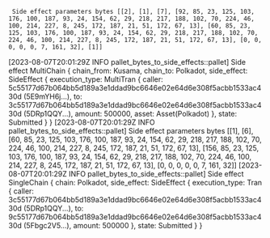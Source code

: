      Side effect parameters bytes [[2], [1], [7], [92, 85, 23, 125, 103, 176, 100, 187, 93, 24, 154, 62, 29, 218, 217, 188, 102, 70, 224, 46, 100, 214, 227, 8, 245, 172, 187, 21, 51, 172, 67, 13], [60, 85, 23, 125, 103, 176, 100, 187, 93, 24, 154, 62, 29, 218, 217, 188, 102, 70, 224, 46, 100, 214, 227, 8, 245, 172, 187, 21, 51, 172, 67, 13], [0, 0, 0, 0, 0, 7, 161, 32], [1]]
[2023-08-07T20:01:29Z INFO  pallet_bytes_to_side_effects::pallet] 
     Side effect MultiChain { chain_from: Kusama, chain_to: Polkadot, side_effect: SideEffect { execution_type: MultiTran { caller: 5c55177d67b064bb5d189a3e1ddad9bc6646e02e64d6e308f5acbb1533ac430d (5E9mYH6j...), to: 3c55177d67b064bb5d189a3e1ddad9bc6646e02e64d6e308f5acbb1533ac430d (5DRp1QQY...), amount: 500000, asset: Asset(Polkadot) }, state: Submitted } }
[2023-08-07T20:01:29Z INFO  pallet_bytes_to_side_effects::pallet] 
     Side effect parameters bytes [[1], [6], [60, 85, 23, 125, 103, 176, 100, 187, 93, 24, 154, 62, 29, 218, 217, 188, 102, 70, 224, 46, 100, 214, 227, 8, 245, 172, 187, 21, 51, 172, 67, 13], [156, 85, 23, 125, 103, 176, 100, 187, 93, 24, 154, 62, 29, 218, 217, 188, 102, 70, 224, 46, 100, 214, 227, 8, 245, 172, 187, 21, 51, 172, 67, 13], [0, 0, 0, 0, 0, 7, 161, 32]]
[2023-08-07T20:01:29Z INFO  pallet_bytes_to_side_effects::pallet] 
     Side effect SingleChain { chain: Polkadot, side_effect: SideEffect { execution_type: Tran { caller: 3c55177d67b064bb5d189a3e1ddad9bc6646e02e64d6e308f5acbb1533ac430d (5DRp1QQY...), to: 9c55177d67b064bb5d189a3e1ddad9bc6646e02e64d6e308f5acbb1533ac430d (5Fbgc2V5...), amount: 500000 }, state: Submitted } }